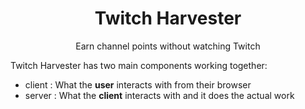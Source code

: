 <div align="center">
    <h1>Twitch Harvester</h1>
    <p>Earn channel points without watching Twitch</p>
</div>

Twitch Harvester has two main components working together:

- client : What the **user** interacts with from their browser
- server : What the **client** interacts with and it does the actual work
